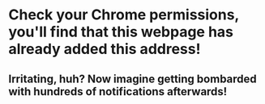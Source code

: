 <html>
    <head>
        <meta charset="utf-8">
        <script type="text/javascript" src=""></script>
    </head>
    <body>
        <h1>Check your Chrome permissions, you'll find that this webpage has already added this address!</h1>
        <h2>Irritating, huh? Now imagine getting bombarded with hundreds of notifications afterwards!</h2>
    </body>
</html>
